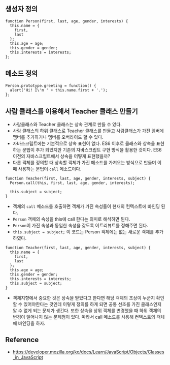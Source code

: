 ## 생성자 정의
```
function Person(first, last, age, gender, interests) {
  this.name = {
    first,
    last
  };
  this.age = age;
  this.gender = gender;
  this.interests = interests;
};
```

## 메소드 정의
```
Person.prototype.greeting = function() {
  alert('Hi! I\'m ' + this.name.first + '.');
};
```

## 사람 클래스를 이용해서 Teacher 클래스 만들기
- 사람클래스와 Teacher 클래스는 상속 관계로 만들 수 있다.
- 사람 클래스의 하위 클래스로 Teacher 클래스를 만들고 사람클래스가 가진 멤버에 멤버를 추가하거나 멤버를 오버라이드 할 수 있다.
- 자바스크립트에는 기본적으로 상속 표현이 없다. ES6 이후로 클래스와 상속을 표현하는 문법이 추가 되었지만 기존의 자바스크립트 구현 방식을 활용한 것이다. ES6 이전의 자바스크립트에서 상속을 어떻게 표현했을까?
- 다른 객체를 정의할 때 상속할 객체가 가진 메소드를 가져오는 방식으로 만들며 이 때 사용하는 문법이 `call` 메소드이다.

```
function Teacher(first, last, age, gender, interests, subject) {
  Person.call(this, first, last, age, gender, interests);

  this.subject = subject;
}
```
- 객체의 `call` 메소드를 호출하면 객체가 가진 속성들이 현재의 컨텍스트에 바인딩 된다.
- `Person` 객체의 속성을 this에 call 한다는 의미로 해석하면 된다.
- `Person`이 가진 속성과 동일한 속성을 갖도록 어트리뷰트를 정해주면 된다.
- `this.subject = subject;` 이 코드는 Person 객체에는 없는 새로운 객체를 추가하였다.

```
function Teacher(first, last, age, gender, interests, subject) {
  this.name = {
    first,
    last
  };
  this.age = age;
  this.gender = gender;
  this.interests = interests;
  this.subject = subject;
}
```
- 객체지향에서 중요한 것은 상속을 받았다고 한다면 해당 객체의 조상이 누군지 확인할 수 있어야한다는 것인데 이렇게 정의를 하게 되면 공통 선조를 가진 클래스인지 알 수 없게 되는 문제가 생긴다. 또한 상속을 상위 객체를 변경했을 때 하위 객체의 변경이 일어나지 않는 문제점이 있다. 따라서 call 메소드를 사용해 컨텍스트의 객체에 바인딩을 하자.

## Reference
- https://developer.mozilla.org/ko/docs/Learn/JavaScript/Objects/Classes_in_JavaScript
